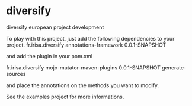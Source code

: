 diversify
=========

diversify european project development

To play with this project, just add the following dependencies to your project.
    <dependency>
      <groupId>fr.irisa.diversify</groupId>
  <artifactId>annotations-framework</artifactId>
  <version>0.0.1-SNAPSHOT</version>
    </dependency>


and add the plugin in your pom.xml


   <build>
        <plugins>
            <plugin>
				  <groupId>fr.irisa.diversify</groupId>
 					 <artifactId>mojo-mutator-maven-plugins</artifactId>
					  <version>0.0.1-SNAPSHOT</version>
					  <executions>					      
					      <execution> 
					          <goals>
					              <goal>
					                  generate-sources
					              </goal>
					          </goals>
					      </execution>
					  </executions>
            </plugin>
        </plugins>
    </build>


and place the annotations on the methods you want to modify.

See the examples project for more informations. 


